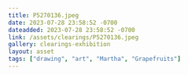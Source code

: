 ```yaml
---
title: P5270136.jpeg
date: 2023-07-28 23:58:52 -0700
dateadded: 2023-07-28 23:58:52 -0700
link: /assets/clearings/P5270136.jpeg
gallery: clearings-exhibition
layout: asset
tags: ["drawing", "art", "Martha", "Grapefruits"]
--- 
```

